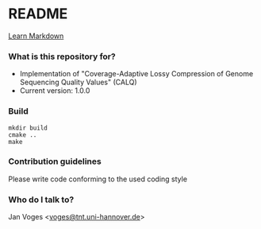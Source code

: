 # README #

[Learn Markdown](https://bitbucket.org/tutorials/markdowndemo)

### What is this repository for? ###

* Implementation of "Coverage-Adaptive Lossy Compression of Genome Sequencing Quality Values" (CALQ)
* Current version: 1.0.0

### Build ###

    mkdir build
    cmake ..
    make

### Contribution guidelines ###

Please write code conforming to the used coding style

### Who do I talk to? ###

Jan Voges <[voges@tnt.uni-hannover.de](mailto:voges@tnt.uni-hannover.de)>

